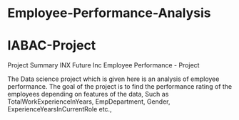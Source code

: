 # Employee-Performance-Analysis
# IABAC-Project

Project Summary
INX Future Inc Employee Performance - Project

The Data science project which is given here is an analysis of employee performance. 
The goal of the project is to find the performance rating of the employees depending on features of the data, Such as TotalWorkExperienceInYears, EmpDepartment, Gender, ExperienceYearsInCurrentRole etc.,

